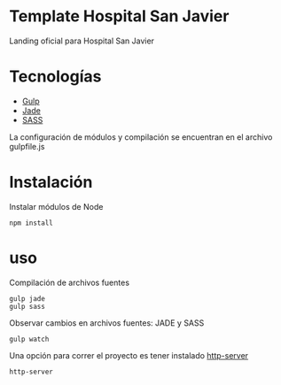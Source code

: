 # Template Hospital San Javier

Landing oficial para Hospital San Javier


# Tecnologías

* [Gulp](https://gulpjs.com/)
* [Jade](http://jade-lang.com/)
* [SASS](http://sass-lang.com/)


La configuración de módulos y compilación se encuentran en el archivo gulpfile.js


# Instalación

Instalar módulos de Node

```
npm install

```

# uso

Compilación de archivos fuentes

```
gulp jade
gulp sass

```


Observar cambios en archivos fuentes: JADE y SASS

```
gulp watch

```


Una opción para correr el proyecto es tener instalado [http-server](https://www.npmjs.com/package/http-server)

```
http-server

```
